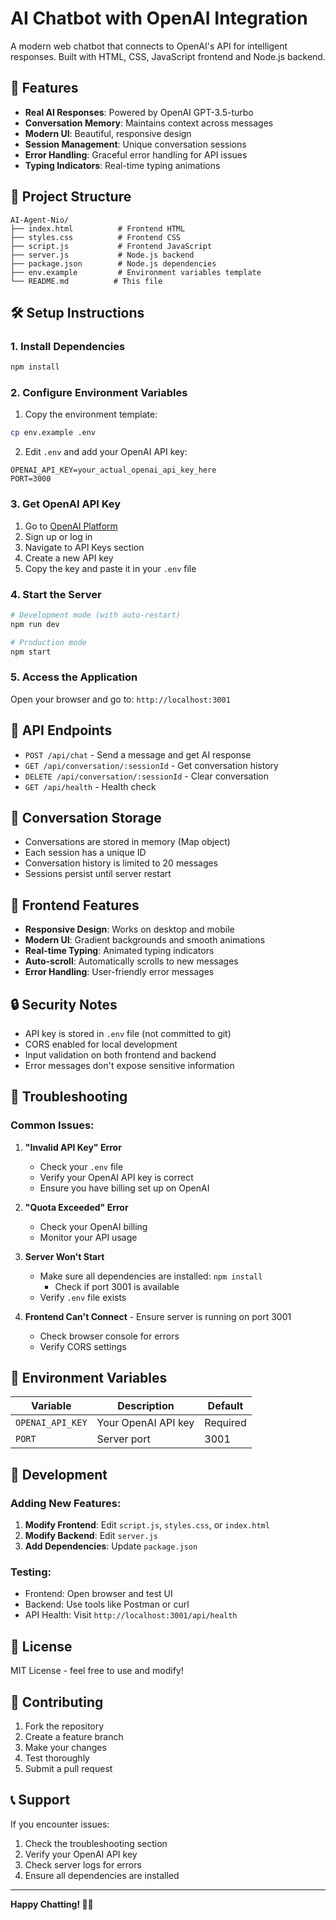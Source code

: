 # AI Chatbot with OpenAI Integration

A modern web chatbot that connects to OpenAI's API for intelligent responses. Built with HTML, CSS, JavaScript frontend and Node.js backend.

## 🚀 Features

- **Real AI Responses**: Powered by OpenAI GPT-3.5-turbo
- **Conversation Memory**: Maintains context across messages
- **Modern UI**: Beautiful, responsive design
- **Session Management**: Unique conversation sessions
- **Error Handling**: Graceful error handling for API issues
- **Typing Indicators**: Real-time typing animations

## 📁 Project Structure

```
AI-Agent-Nio/
├── index.html          # Frontend HTML
├── styles.css          # Frontend CSS
├── script.js           # Frontend JavaScript
├── server.js           # Node.js backend
├── package.json        # Node.js dependencies
├── env.example         # Environment variables template
└── README.md          # This file
```

## 🛠️ Setup Instructions

### 1. Install Dependencies

```bash
npm install
```

### 2. Configure Environment Variables

1. Copy the environment template:
```bash
cp env.example .env
```

2. Edit `.env` and add your OpenAI API key:
```env
OPENAI_API_KEY=your_actual_openai_api_key_here
PORT=3000
```

### 3. Get OpenAI API Key

1. Go to [OpenAI Platform](https://platform.openai.com/)
2. Sign up or log in
3. Navigate to API Keys section
4. Create a new API key
5. Copy the key and paste it in your `.env` file

### 4. Start the Server

```bash
# Development mode (with auto-restart)
npm run dev

# Production mode
npm start
```

### 5. Access the Application

Open your browser and go to: `http://localhost:3001`

## 🔧 API Endpoints

- `POST /api/chat` - Send a message and get AI response
- `GET /api/conversation/:sessionId` - Get conversation history
- `DELETE /api/conversation/:sessionId` - Clear conversation
- `GET /api/health` - Health check

## 💾 Conversation Storage

- Conversations are stored in memory (Map object)
- Each session has a unique ID
- Conversation history is limited to 20 messages
- Sessions persist until server restart

## 🎨 Frontend Features

- **Responsive Design**: Works on desktop and mobile
- **Modern UI**: Gradient backgrounds and smooth animations
- **Real-time Typing**: Animated typing indicators
- **Auto-scroll**: Automatically scrolls to new messages
- **Error Handling**: User-friendly error messages

## 🔒 Security Notes

- API key is stored in `.env` file (not committed to git)
- CORS enabled for local development
- Input validation on both frontend and backend
- Error messages don't expose sensitive information

## 🚨 Troubleshooting

### Common Issues:

1. **"Invalid API Key" Error**
   - Check your `.env` file
   - Verify your OpenAI API key is correct
   - Ensure you have billing set up on OpenAI

2. **"Quota Exceeded" Error**
   - Check your OpenAI billing
   - Monitor your API usage

3. **Server Won't Start**
   - Make sure all dependencies are installed: `npm install`
       - Check if port 3001 is available
   - Verify `.env` file exists

4. **Frontend Can't Connect**
       - Ensure server is running on port 3001
   - Check browser console for errors
   - Verify CORS settings

## 📝 Environment Variables

| Variable | Description | Default |
|----------|-------------|---------|
| `OPENAI_API_KEY` | Your OpenAI API key | Required |
| `PORT` | Server port | 3001 |

## 🔄 Development

### Adding New Features:

1. **Modify Frontend**: Edit `script.js`, `styles.css`, or `index.html`
2. **Modify Backend**: Edit `server.js`
3. **Add Dependencies**: Update `package.json`

### Testing:

- Frontend: Open browser and test UI
- Backend: Use tools like Postman or curl
- API Health: Visit `http://localhost:3001/api/health`

## 📄 License

MIT License - feel free to use and modify!

## 🤝 Contributing

1. Fork the repository
2. Create a feature branch
3. Make your changes
4. Test thoroughly
5. Submit a pull request

## 📞 Support

If you encounter issues:
1. Check the troubleshooting section
2. Verify your OpenAI API key
3. Check server logs for errors
4. Ensure all dependencies are installed

---

**Happy Chatting! 🤖✨**
